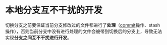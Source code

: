# 本地分支互不干扰的开发
切换分支之前要保证当前分支修改过的文件都进行了**处理**（[commit](https://so.csdn.net/so/search?q=commit&spm=1001.2101.3001.7020)操作、stash操作），否则当前分支中没有进行处理的文件会被带到切换后的分支上，导致无法实现**分支之间互不干扰进行开发**。
